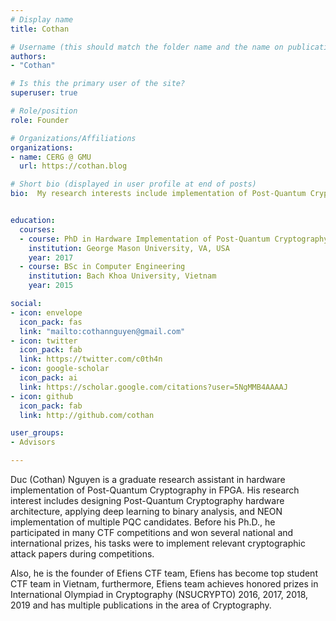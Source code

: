 ```yaml
---
# Display name
title: Cothan

# Username (this should match the folder name and the name on publications)
authors:
- "Cothan"

# Is this the primary user of the site?
superuser: true

# Role/position
role: Founder

# Organizations/Affiliations
organizations:
- name: CERG @ GMU
  url: https://cothan.blog

# Short bio (displayed in user profile at end of posts)
bio:  My research interests include implementation of Post-Quantum Cryptography using High Level Synthesis in FPGA and NEON instruction in ARM platform, beside, sometimes I play CTFs, Crypto and Reverse Engineering are my favorite categories.


education:
  courses:
  - course: PhD in Hardware Implementation of Post-Quantum Cryptography
    institution: George Mason University, VA, USA
    year: 2017
  - course: BSc in Computer Engineering
    institution: Bach Khoa University, Vietnam
    year: 2015

social:
- icon: envelope
  icon_pack: fas
  link: "mailto:cothannguyen@gmail.com"
- icon: twitter
  icon_pack: fab
  link: https://twitter.com/c0th4n
- icon: google-scholar
  icon_pack: ai
  link: https://scholar.google.com/citations?user=5NgMMB4AAAAJ
- icon: github
  icon_pack: fab
  link: http://github.com/cothan

user_groups:
- Advisors

---
```


Duc (Cothan) Nguyen is a graduate research assistant in hardware implementation of Post-Quantum Cryptography in FPGA. His research interest includes designing Post-Quantum Cryptography hardware architecture, applying deep learning to binary analysis, and NEON implementation of multiple PQC candidates. Before his Ph.D., he participated in many CTF competitions and won several national and international prizes, his tasks were to implement relevant cryptographic attack papers during competitions. 

Also, he is the founder of Efiens CTF team, Efiens has become top student CTF team in Vietnam, furthermore, Efiens team achieves honored prizes in International Olympiad in Cryptography (NSUCRYPTO) 2016, 2017, 2018, 2019 and has multiple publications in the area of Cryptography.

